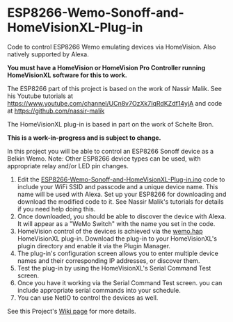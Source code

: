 # ESP8266-Wemo-Sonoff-and-HomeVisionXL-Plug-in

Code to control ESP8266 Wemo emulating devices via HomeVision. Also natively supported by Alexa.

<b>You must have a HomeVision or HomeVision Pro Controller running HomeVisionXL software for this to work.</b>

The ESP8266 part of this project is based on the work of Nassir Malik. See his Youtube tutorials at https://www.youtube.com/channel/UCn8v7OzXk7IqRdKZdf14yjA and code at https://github.com/nassir-malik

The HomeVisionXL plug-in is based in part on the work of Schelte Bron.

<b> This is a work-in-progress and is subject to change.</b>

In this project you will be able to control an ESP8266 Sonoff device as a Belkin Wemo.
Note: Other ESP8266 device types can be used, with appropriate relay and/or LED pin changes.
1. Edit the [ESP8266-Wemo-Sonoff-and-HomeVisionXL-Plug-in.ino](https://github.com/rebel7580/ESP8266-Wemo-and-HomeVisionXL-Plug-in/blob/master/ESP8266_Wemo_Sonoff_and_HomeVisionXL/ESP8266_Wemo_Sonoff_and_HomeVisionXL.ino) code to include your WiFi SSID and passcode and a unique device name. This name will be used with Alexa.
Set up your ESP8266 for downloading and download the modified code to it.
See Nassir Malik's tutorials for details if you need help doing this.
1. Once downloaded, you should be able to discover the device with Alexa. It will appear as a "WeMo Switch" with the name you set in the code.
1. HomeVision control of the devices is achieved via the [wemo.hap](https://github.com/rebel7580/ESP8266-Wemo-and-HomeVisionXL-Plug-in/blob/master/wemo.hap) HomeVisionXL plug-in. Download the plug-in to your HomeVisionXL's plugin directory and enable it via the Plugin Manager.
1. The plug-in's configuration screen allows you to enter multiple device names and their corresponding IP addresses, or discover them.
1. Test the plug-in by using the HomeVisionXL's Serial Command Test screen.
1. Once you have it working via the Serial Command Test screen. you can include appropriate serial commands into your schedule.
1. You can use NetIO to control the devices as well.


See this Project's [Wiki page](https://github.com/rebel7580/ESP8266-Wemo-and-HomeVisionXL-Plug-in/wiki/ESP8266-Wemo-and-HomeVisionXL-Plug-in) for more details.
